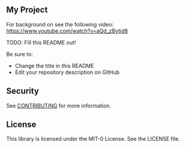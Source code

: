 ## My Project

For background on see the following video:
https://www.youtube.com/watch?v=aQd_zBytid8

TODO: Fill this README out!

Be sure to:

- Change the title in this README
- Edit your repository description on GitHub

## Security

See [CONTRIBUTING](CONTRIBUTING.md#security-issue-notifications) for more information.

## License

This library is licensed under the MIT-0 License. See the LICENSE file.
